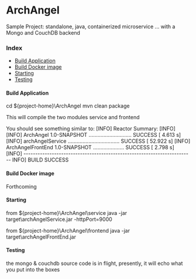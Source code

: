 # ArchAngel
Sample Project: standalone, java, containerized microservice ... with a Mongo and CouchDB backend

### Index
* [Build Application](#build-application)
* [Build Docker image](#build-docker-image)
* [Starting](#starting)
* [Testing](#testing)

#### Build Application
cd ${project-home}\ArchAngel
mvn clean package

This will compile the two modules service and frontend

You should see something similar to:
[INFO] Reactor Summary:
[INFO] 
[INFO] ArchAngel 1.0-SNAPSHOT ............................. SUCCESS [  4.613 s]
[INFO] archAngelService ................................... SUCCESS [ 52.922 s]
[INFO] ArchAngelFrontEnd 1.0-SNAPSHOT ..................... SUCCESS [  2.798 s]
[INFO] ------------------------------------------------------------------------
INFO] BUILD SUCCESS



#### Build Docker image
Forthcoming

#### Starting

from ${project-home}\ArchAngel\service
java -jar target\archAngelService.jar -httpPort=9000

from ${project-home}\ArchAngel\frontend
java -jar target\archAngelFrontEnd.jar


#### Testing
the mongo & couchdb source code is in flight, presently, it will echo what you put into the boxes


